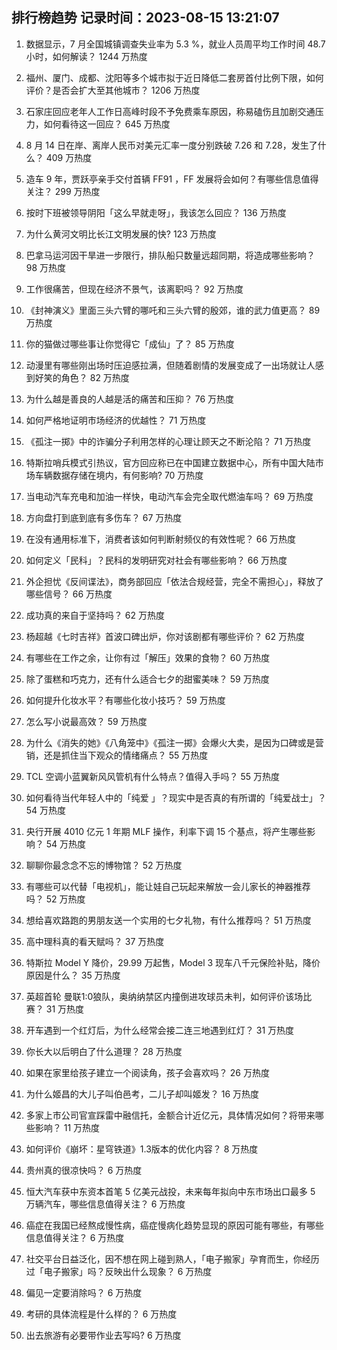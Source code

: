 
## 排行榜趋势 记录时间：2023-08-15 13:21:07
  
  1. 数据显示，7 月全国城镇调查失业率为 5.3 %，就业人员周平均工作时间 48.7 小时，如何解读？ 1244 万热度
    
  2. 福州、厦门、成都、沈阳等多个城市拟于近日降低二套房首付比例下限，如何评价？是否会扩大至其他城市？ 1206 万热度
    
  3. 石家庄回应老年人工作日高峰时段不予免费乘车原因，称易磕伤且加剧交通压力，如何看待这一回应？ 645 万热度
    
  4. 8 月 14 日在岸、离岸人民币对美元汇率一度分别跌破 7.26 和 7.28，发生了什么？ 409 万热度
    
  5. 造车 9 年，贾跃亭亲手交付首辆 FF91 ，FF 发展将会如何？有哪些信息值得关注？ 299 万热度
    
  6. 按时下班被领导阴阳「这么早就走呀」，我该怎么回应？ 136 万热度
    
  7. 为什么黄河文明比长江文明发展的快? 123 万热度
    
  8. 巴拿马运河因干旱进一步限行，排队船只数量远超同期，将造成哪些影响？ 98 万热度
    
  9. 工作很痛苦，但现在经济不景气，该离职吗？ 92 万热度
    
  10. 《封神演义》里面三头六臂的哪吒和三头六臂的殷郊，谁的武力值更高？ 89 万热度
    
  11. 你的猫做过哪些事让你觉得它「成仙」了？ 85 万热度
    
  12. 动漫里有哪些刚出场时压迫感拉满，但随着剧情的发展变成了一出场就让人感到好笑的角色？ 82 万热度
    
  13. 为什么越是善良的人越是活的痛苦和压抑？ 76 万热度
    
  14. 如何严格地证明市场经济的优越性？ 71 万热度
    
  15. 《孤注一掷》中的诈骗分子利用怎样的心理让顾天之不断沦陷？ 71 万热度
    
  16. 特斯拉哨兵模式引热议，官方回应称已在中国建立数据中心，所有中国大陆市场车辆数据存储在境内，有何影响? 70 万热度
    
  17. 当电动汽车充电和加油一样快，电动汽车会完全取代燃油车吗？ 69 万热度
    
  18. 方向盘打到底到底有多伤车？ 67 万热度
    
  19. 在没有通用标准下，消费者该如何判断射频仪的有效性呢？ 66 万热度
    
  20. 如何定义「民科」？民科的发明研究对社会有哪些影响？ 66 万热度
    
  21. 外企担忧《反间谍法》，商务部回应「依法合规经营，完全不需担心」，释放了哪些信号？ 66 万热度
    
  22. 成功真的来自于坚持吗？ 62 万热度
    
  23. 杨超越《七时吉祥》首波口碑出炉，你对该剧都有哪些评价？ 62 万热度
    
  24. 有哪些在工作之余，让你有过「解压」效果的食物？ 60 万热度
    
  25. 除了蛋糕和巧克力，还有什么适合七夕的甜蜜美味？ 59 万热度
    
  26. 如何提升化妆水平？有哪些化妆小技巧？ 59 万热度
    
  27. 怎么写小说最高效？ 59 万热度
    
  28. 为什么《消失的她》《八角笼中》《孤注一掷》会爆火大卖，是因为口碑或是营销，还是抓住当下观众的情绪痛点？ 55 万热度
    
  29. TCL 空调小蓝翼新风风管机有什么特点？值得入手吗？ 55 万热度
    
  30. 如何看待当代年轻人中的「纯爱 」？现实中是否真的有所谓的「纯爱战士」？ 54 万热度
    
  31. 央行开展 4010 亿元 1 年期 MLF 操作，利率下调 15 个基点，将产生哪些影响？ 54 万热度
    
  32. 聊聊你最念念不忘的博物馆？ 52 万热度
    
  33. 有哪些可以代替「电视机」，能让娃自己玩起来解放一会儿家长的神器推荐吗？ 52 万热度
    
  34. 想给喜欢路跑的男朋友送一个实用的七夕礼物，有什么推荐吗？ 51 万热度
    
  35. 高中理科真的看天赋吗？ 37 万热度
    
  36. 特斯拉 Model Y 降价，29.99 万起售，Model 3 现车八千元保险补贴，降价原因是什么？ 35 万热度
    
  37. 英超首轮 曼联1:0狼队，奥纳纳禁区内撞倒进攻球员未判，如何评价该场比赛？ 31 万热度
    
  38. 开车遇到一个红灯后，为什么经常会接二连三地遇到红灯？ 31 万热度
    
  39. 你长大以后明白了什么道理？ 28 万热度
    
  40. 如果在家里给孩子建立一个阅读角，孩子会喜欢吗？ 26 万热度
    
  41. 为什么姬昌的大儿子叫伯邑考，二儿子却叫姬发？ 16 万热度
    
  42. 多家上市公司官宣踩雷中融信托，金额合计近亿元，具体情况如何？将带来哪些影响？ 11 万热度
    
  43. 如何评价《崩坏：星穹铁道》1.3版本的优化内容？ 8 万热度
    
  44. 贵州真的很凉快吗？ 6 万热度
    
  45. 恒大汽车获中东资本首笔 5 亿美元战投，未来每年拟向中东市场出口最多 5 万辆汽车，哪些信息值得关注？ 6 万热度
    
  46. 癌症在我国已经熬成慢性病，癌症慢病化趋势显现的原因可能有哪些，有哪些信息值得关注？ 6 万热度
    
  47. 社交平台日益泛化，因不想在网上碰到熟人，「电子搬家」孕育而生，你经历过「电子搬家」吗？反映出什么现象？ 6 万热度
    
  48. 偏见一定要消除吗？ 6 万热度
    
  49. 考研的具体流程是什么样的？ 6 万热度
    
  50. 出去旅游有必要带作业去写吗? 6 万热度
    
